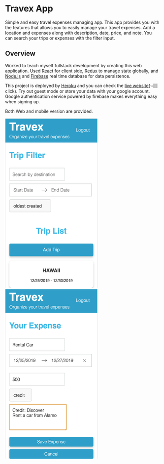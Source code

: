 # Travex App

Simple and easy travel expenses managing app. This app provides you with the features that allows you to easily manage your travel expenses. Add a location and expenses along with description, date, price, and note. You can search your trips or expenses with the filter input. 

## Overview

Worked to teach myself fullstack development by creating this web application. Used [React](https://reactjs.org/) for client side, [Redux](https://redux.js.org/basics/usage-with-react) to manage state globally, and [Node.js](https://nodejs.org/en/) and [Firebase](https://firebase.google.com/) real time database for data persistence. 

This project is deployed by [Heroku](https://heroku.com) and you can check the [live website](https://travex-app.herokuapp.com)(👈🏽click).
Try out guest mode or store your data with your google account. Google authentication service powered by firebase makes everything easy when signing up.

Both Web and mobile version are provided.

<img src="/public/images/SC1.png" alt="sc1" title="mobile1" width="300" height="550" />     <img src="/public/images/Sc2.png" alt="sc2" title="mobile2" width="300" height="550" />
